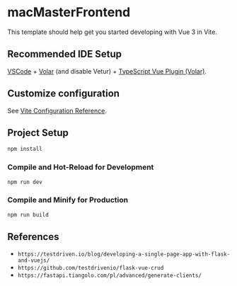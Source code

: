 # macMasterFrontend

This template should help get you started developing with Vue 3 in Vite.

## Recommended IDE Setup

[VSCode](https://code.visualstudio.com/) + [Volar](https://marketplace.visualstudio.com/items?itemName=Vue.volar) (and disable Vetur) + [TypeScript Vue Plugin (Volar)](https://marketplace.visualstudio.com/items?itemName=Vue.vscode-typescript-vue-plugin).

## Customize configuration

See [Vite Configuration Reference](https://vitejs.dev/config/).

## Project Setup

```sh
npm install
```

### Compile and Hot-Reload for Development

```sh
npm run dev
```

### Compile and Minify for Production

```sh
npm run build
```
## References

* `https://testdriven.io/blog/developing-a-single-page-app-with-flask-and-vuejs/`
* `https://github.com/testdrivenio/flask-vue-crud`
* `https://fastapi.tiangolo.com/pl/advanced/generate-clients/`
